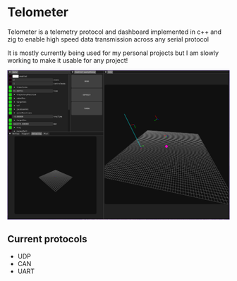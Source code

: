 # Telometer
Telometer is a telemetry protocol and dashboard implemented in c++ and zig to enable high speed data transmission across any serial protocol

It is mostly currently being used for my personal projects but I am slowly working to make it usable for any project!


![example 3d render + dashboard with telometer](images/3dVisualizer.png "Example 3d Visualizer in Telometer")
## Current protocols
- UDP
- CAN
- UART
